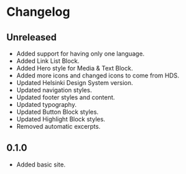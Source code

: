 # Changelog

## Unreleased

- Added support for having only one language.
- Added Link List Block.
- Added Hero style for Media & Text Block.
- Added more icons and changed icons to come from HDS.
- Updated Helsinki Design System version.
- Updated navigation styles.
- Updated footer styles and content.
- Updated typography.
- Updated Button Block styles.
- Updated Highlight Block styles.
- Removed automatic excerpts.

## 0.1.0

- Added basic site.
